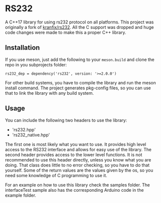 RS232
=====

A C++17 library for using rs232 protocol on all platforms.
This project was originally a fork of [kranfix/rs232](https://github.com/kranfix/rs232).
All the C support was dropped and huge code changes were made to make this a proper C++ library.

## Installation

If you use meson, just add the following to your `meson.build` and clone the repo in you subprojects folder:

```meson
rs232_dep = dependency('rs232', version: '>=2.0.0')
```

For other build systems, you have to compile the library and run the meson install command.
The project generates pkg-config files, so you can use that to link the library with any build system.

## Usage

You can include the following two headers to use the library:

* 'rs232.hpp'
* 'rs232_native.hpp'

The first one is most likely what you want to use.
It provides high level access to the RS232 interface and allows for easy use of the library.
The second header provides access to the lower level functions.
It is not recommended to use this header directly, unless you know what you are doing.
That class does little to no error checking, so you have to do that yourself.
Some of the return values are the values given by the os, so you need some knowledge of C programming to use it.

For an example on how to use this library check the samples folder.
The interfaceTest sample also has the corresponding Arduino code in the example folder.

